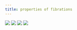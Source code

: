 ```yaml
---
title: properties of fibrations
---
```


![](frct-000F)
![](frct-000J)
![](frct-002E)
![](frct-002L)
